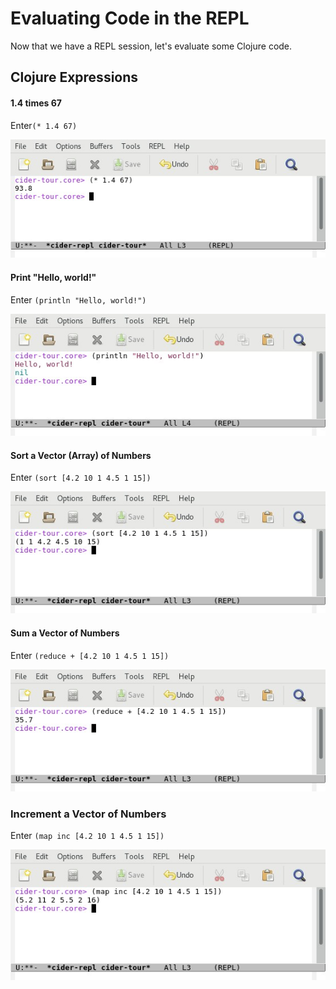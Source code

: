 # Evaluating Code in the REPL

Now that we have a REPL session, let's evaluate some Clojure code.

## Clojure Expressions

#### 1.4 times 67 
Enter`(* 1.4 67)`

![REPL Screenshot - 1.4 * 67](images/repl_expr_mult.jpg)

#### Print "Hello, world!"
Enter `(println "Hello, world!")`

![REPL Screenshot - Hello, world!](images/repl_hello_world.jpg)

#### Sort a Vector (Array) of Numbers
Enter `(sort [4.2 10 1 4.5 1 15])`

![REPL Screenshot - Vector Sort](images/repl_expr_sort.jpg)

#### Sum a Vector of Numbers
Enter `(reduce + [4.2 10 1 4.5 1 15])`

![REPL Screenshot - Sum](images/repl_expr_reduce.jpg)

### Increment a Vector of Numbers
Enter `(map inc [4.2 10 1 4.5 1 15])`

![REPL Screenshot - Sum](images/repl_expr_map.jpg)







